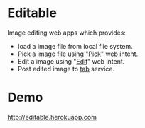 Editable
========

Image editing web apps which provides:

* load a image file from local file system.
* Pick a image file using "[Pick](http://webintents.org/pick)" web intent.
* Edit a image using "[Edit](http://webintents.org/edit)" web intent.
* Post edited image to [tab](http://tab.do) service.

# Demo

http://editable.herokuapp.com